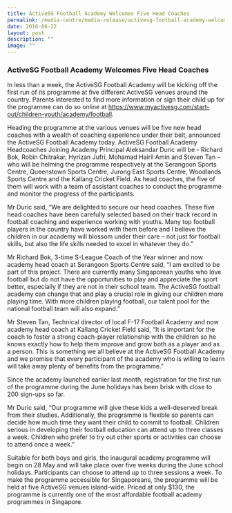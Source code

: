 ```yaml
---
title: ActiveSG Football Academy Welcomes Five Head Coaches
permalink: /media-centre/media-release/activesg-football-academy-welcomes-five-head-coaches/
date: 2016-06-22
layout: post
description: ""
image: ""
---
```

### **ActiveSG Football Academy Welcomes Five Head Coaches**
In less than a week, the ActiveSG Football Academy will be kicking off the first run of its programme at five different ActiveSG venues around the country. Parents interested to find more information or sign their child up for the programme can do so online at https://www.myactivesg.com/start-out/children-youth/academy/football.

Heading the programme at the various venues will be five new head coaches with a wealth of coaching experience under their belt, announced the ActiveSG Football Academy today.
ActiveSG Football Academy Headcoaches
Joining Academy Principal Aleksandar Duric will be - Richard Bok, Robin Chitrakar, Hyrizan Jufri, Mohamad Hairil Amin and Steven Tan – who will be helming the programme respectively at the Serangoon Sports Centre, Queenstown Sports Centre, Jurong East Sports Centre, Woodlands Sports Centre and the Kallang Cricket Field. As head coaches, the five of them will work with a team of assistant coaches to conduct the programme and monitor the progress of the participants.

Mr Duric said, “We are delighted to secure our head coaches. These five head coaches have been carefully selected based on their track record in football coaching and experience working with youths. Many top football players in the country have worked with them before and I believe the children in our academy will blossom under their care – not just for football skills, but also the life skills needed to excel in whatever they do.”

Mr Richard Bok, 3-time S-League Coach of the Year winner and now academy head coach at Serangoon Sports Centre said, “I am excited to be part of this project. There are currently many Singaporean youths who love football but do not have the opportunities to play and appreciate the sport better, especially if they are not in their school team. The ActiveSG football academy can change that and play a crucial role in giving our children more playing time. With more children playing football, our talent pool for the national football team will also expand.”

Mr Steven Tan, Technical director of local F-17 Football Academy and now academy head coach at Kallang Cricket Field said, “It is important for the coach to foster a strong coach-player relationship with the children so he knows exactly how to help them improve and grow both as a player and as a person. This is something we all believe at the ActiveSG Football Academy and we promise that every participant of the academy who is willing to learn will take away plenty of benefits from the programme.”

Since the academy launched earlier last month, registration for the first run of the programme during the June holidays has been brisk with close to 200 sign-ups so far.

Mr Duric said, “Our programme will give these kids a well-deserved break from their studies. Additionally, the programme is flexible so parents can decide how much time they want their child to commit to football. Children serious in developing their football education can attend up to three classes a week. Children who prefer to try out other sports or activities can choose to attend once a week.”

Suitable for both boys and girls, the inaugural academy programme will begin on 28 May and will take place over five weeks during the June school holidays. Participants can choose to attend up to three sessions a week. To make the programme accessible for Singaporeans, the programme will be held at five ActiveSG venues island-wide. Priced at only $130, the programme is currently one of the most affordable football academy programmes in Singapore.